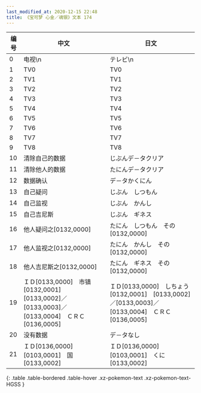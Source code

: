 ```yaml
---
last_modified_at: 2020-12-15 22:48
title: 《宝可梦 心金／魂银》文本 174
---
```

| 编号 | 中文 | 日文 |
| ---- | ---- | ---- |
| 0 | 电视\n | テレビ\n |
| 1 | TV0 | TV0 |
| 2 | TV1 | TV1 |
| 3 | TV2 | TV2 |
| 4 | TV3 | TV3 |
| 5 | TV4 | TV4 |
| 6 | TV5 | TV5 |
| 7 | TV6 | TV6 |
| 8 | TV7 | TV7 |
| 9 | TV8 | TV8 |
| 10 | 清除自己的数据 | じぶんデ－タクリア |
| 11 | 清除他人的数据 | たにんデ－タクリア |
| 12 | 数据确认 | デ－タかくにん |
| 13 | 自己疑问 | じぶん　しつもん |
| 14 | 自己监视 | じぶん　かんし |
| 15 | 自己吉尼斯 | じぶん　ギネス |
| 16 | 他人疑问之[0132,0000] | たにん　しつもん　その[0132,0000] |
| 17 | 他人监视之[0132,0000] | たにん　かんし　その[0132,0000] |
| 18 | 他人吉尼斯之[0132,0000] | たにん　ギネス　その[0132,0000] |
| 19 | ＩＤ[0133,0000]　市镇[0132,0001]　[0133,0002]／[0133,0003]／[0133,0004]　ＣＲＣ　[0136,0005] | ＩＤ[0133,0000]　しちょう[0132,0001]　[0133,0002]／[0133,0003]／[0133,0004]　ＣＲＣ　[0136,0005] |
| 20 | 没有数据 | デ－タなし |
| 21 | ＩＤ[0136,0000]　[0103,0001]　国[0133,0002] | ＩＤ[0136,0000]　[0103,0001]　くに[0133,0002] |
{: .table .table-bordered .table-hover .xz-pokemon-text .xz-pokemon-text-HGSS }